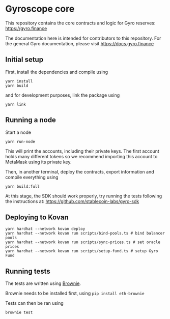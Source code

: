 # Gyroscope core

This repository contains the core contracts and logic for Gyro reserves: https://gyro.finance

The documentation here is intended for contributors to this repository.
For the general Gyro documentation, please visit https://docs.gyro.finance


## Initial setup

First, install the dependencies and compile using

```
yarn install
yarn build
```

and for development purposes, link the package using

```
yarn link
```

## Running a node

Start a node

```
yarn run-node
```

This will print the accounts, including their private keys.
The first account holds many different tokens so we recommend importing
this account to MetaMask using its private key.

Then, in another terminal, deploy the contracts, export information and compile everything using

```
yarn build:full
```

At this stage, the SDK should work properly, try running the tests following the instructions at: https://github.com/stablecoin-labs/gyro-sdk


## Deploying to Kovan

```
yarn hardhat --network kovan deploy
yarn hardhat --network kovan run scripts/bind-pools.ts # bind balancer pools
yarn hardhat --network kovan run scripts/sync-prices.ts # set oracle prices
yarn hardhat --network kovan run scripts/setup-fund.ts # setup Gyro Fund
```

## Running tests

The tests are written using [Brownie](https://eth-brownie.readthedocs.io/).

Brownie needs to be installed first, using `pip install eth-brownie`

Tests can then be ran using

```
brownie test
```
